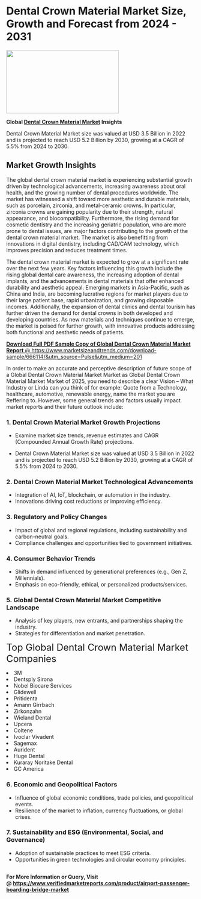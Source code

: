 <H1>Dental Crown Material Market Size, Growth and Forecast from 2024 - 2031</H1><img class="aligncenter size-medium wp-image-584254" src="https://thirdeyenews.in/wp-content/uploads/2024/09/Global-Market-Research-300x168.jpeg" alt="" width="300" height="168" /><p><strong>Global&nbsp;<a href="https://www.marketsizeandtrends.com/download-sample/666114/&amp;utm_source=Pulse&amp;utm_medium=201">Dental Crown Material Market</a> Insights</strong></p><p>Dental Crown Material Market size was valued at USD 3.5 Billion in 2022 and is projected to reach USD 5.2 Billion by 2030, growing at a CAGR of 5.5% from 2024 to 2030.</p><p><h2>Market Growth Insights</h2> <p>The global dental crown material market is experiencing substantial growth driven by technological advancements, increasing awareness about oral health, and the growing number of dental procedures worldwide. The market has witnessed a shift toward more aesthetic and durable materials, such as porcelain, zirconia, and metal-ceramic crowns. In particular, zirconia crowns are gaining popularity due to their strength, natural appearance, and biocompatibility. Furthermore, the rising demand for cosmetic dentistry and the increasing geriatric population, who are more prone to dental issues, are major factors contributing to the growth of the dental crown material market. The market is also benefitting from innovations in digital dentistry, including CAD/CAM technology, which improves precision and reduces treatment times.</p> <p><a href="#"></a></p> <p>The dental crown material market is expected to grow at a significant rate over the next few years. Key factors influencing this growth include the rising global dental care awareness, the increasing adoption of dental implants, and the advancements in dental materials that offer enhanced durability and aesthetic appeal. Emerging markets in Asia-Pacific, such as China and India, are becoming lucrative regions for market players due to their large patient base, rapid urbanization, and growing disposable incomes. Additionally, the expansion of dental clinics and dental tourism has further driven the demand for dental crowns in both developed and developing countries. As new materials and techniques continue to emerge, the market is poised for further growth, with innovative products addressing both functional and aesthetic needs of patients.</p> <p><a href="#"></p><p><span class=""><strong>Download Full PDF Sample Copy of Global Dental Crown Material Market Report</strong> @ <a href="https://www.marketsizeandtrends.com/download-sample/666114/&amp;utm_source=Pulse&amp;utm_medium=201" target="_blank">https://www.marketsizeandtrends.com/download-sample/666114/&amp;utm_source=Pulse&amp;utm_medium=201</a></span></p><p>In order to make an accurate and perceptive description of future scope of a Global&nbsp;Dental Crown Material Market Market as Global&nbsp;Dental Crown Material Market Market of 2025, you need to describe a clear Vision &ndash; What Industry or Linda can you think of for example: Quote from a Technology, healthcare, automotive, renewable energy, name the market you are Reffering to. However, some general trends and factors usually impact market reports and their future outlook include:</p><h3>1.&nbsp;<strong>Dental Crown Material Market Growth Projections</strong></h3><ul><li>Examine market size trends, revenue estimates and CAGR (Compounded Annual Growth Rate) projections.</li><li><p>Dental Crown Material Market size was valued at USD 3.5 Billion in 2022 and is projected to reach USD 5.2 Billion by 2030, growing at a CAGR of 5.5% from 2024 to 2030.</p></li></ul><h3>2.&nbsp;<strong>Dental Crown Material Market Technological Advancements</strong></h3><ul><li>Integration of AI, IoT, blockchain, or automation in the industry.</li><li>Innovations driving cost reductions or improving efficiency.</li></ul><h3>3.&nbsp;<strong>Regulatory and Policy Changes</strong></h3><ul><li>Impact of global and regional regulations, including sustainability and carbon-neutral goals.</li><li>Compliance challenges and opportunities tied to government initiatives.</li></ul><h3>4.&nbsp;<strong>Consumer Behavior Trends</strong></h3><ul><li>Shifts in demand influenced by generational preferences (e.g., Gen Z, Millennials).</li><li>Emphasis on eco-friendly, ethical, or personalized products/services.</li></ul><h3>5.&nbsp;<strong>Global Dental Crown Material Market Competitive Landscape</strong></h3><ul><li>Analysis of key players, new entrants, and partnerships shaping the industry.</li><li>Strategies for differentiation and market penetration.</li></ul><p data-pm-slice="1 1 []"><span style="color: inherit; font-family: inherit; font-size: 25px;">Top Global Dental Crown Material Market Companies</span></p><div class="" data-test-id=""><p><li>3M</li><li> Dentsply Sirona</li><li> Nobel Biocare Services</li><li> Glidewell</li><li> Pritidenta</li><li> Amann Girrbach</li><li> Zirkonzahn</li><li> Wieland Dental</li><li> Upcera</li><li> Coltene</li><li> Ivoclar Vivadent</li><li> Sagemax</li><li> Aurident</li><li> Huge Dental</li><li> Kuraray Noritake Dental</li><li> GC America</li></p></div><h3>6.&nbsp;<strong>Economic and Geopolitical Factors</strong></h3><ul><li>Influence of global economic conditions, trade policies, and geopolitical events.</li><li>Resilience of the market to inflation, currency fluctuations, or global crises.</li></ul><h3>7.&nbsp;<strong>Sustainability and ESG (Environmental, Social, and Governance)</strong></h3><ul><li>Adoption of sustainable practices to meet ESG criteria.</li><li>Opportunities in green technologies and circular economy principles.</li></ul><h2><strong style="font-size: 14px;">For More Information or Query, Visit @&nbsp;</strong><a style="background-color: #ffffff; font-size: 14px;" href="https://www.marketsizeandtrends.com/report/dental-crown-material-market/" target="_blank">https://www.verifiedmarketreports.com/product/airport-passenger-boarding-bridge-market</a></h2>

